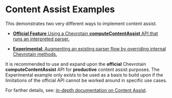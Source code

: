# Content Assist Examples

This demonstrates two very different ways to implement content assist.

* [**Official Feature** Using a Chevrotain **computeContentAssist** API that runs an interpreted parser.](official_feature_content_assist.js)

* [**Experimental**: Augmenting an existing parser flow by overriding internal Chevrotain methods.](experimental_content_assist_in_parser_flow.js)

It is recommended to use and expand upon the **official** Chevrotain **computeContentAssist** API for **productive**
content assist purposes. The Experimental example only exists to be used as a basis to build upon if the limitations of the official API
cannot be worked around in specific use cases.

For farther details, see: [in-depth documentation on Content Assist](../../../docs/02_deep_dive/syntactic_content_assist.md).

